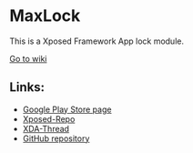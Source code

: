 MaxLock
=======
This is a Xposed Framework App lock module.

[Go to wiki](https://github.com/Maxr1998/MaxLock/wiki/Home)

Links:
------
- [Google Play Store page](https://play.google.com/store/apps/details?id=de.Maxr1998.xposed.maxlock)
- [Xposed-Repo](http://repo.xposed.info/module/de.maxr1998.xposed.maxlock)
- [XDA-Thread](http://forum.xda-developers.com/xposed/modules/app-maxlock-applock-alternative-t2883624)
- [GitHub repository](https://github.com/Maxr1998/MaxLock)
